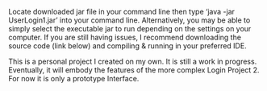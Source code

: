 Locate downloaded jar file in your command line then type ‘java -jar UserLogin1.jar’ into your command line. 
Alternatively, you may be able to simply select the executable jar to run depending on the settings on your 
computer. If you are still having issues, I recommend downloading the source code (link below) and compiling 
& running in your preferred IDE. 

This is a personal project I created on my own. It is still a work in progress. Eventually, it will embody 
the features of the more complex Login Project 2. For now it is only a prototype Interface.
